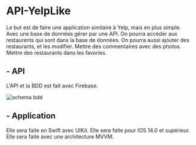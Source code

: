 # API-YelpLike


Le but est de faire une application similaire à Yelp, mais en plus simple. Avec une base de données gérer par une API. On pourra accéder aux restaurents qui sont dans la base de données. On pourra aussi ajouter des restaurants, et les modifier. Mettre des commentaires avec des photos. Mettre des restaurants dans les favories.


## - API

L'API et la BDD est fait avec Firebase.

![schema bdd](https://media.discordapp.net/attachments/1077217191918850148/1092479823135387749/Screenshot_2023-04-03_at_18.04.15.png?width=1914&height=1132)

## - Application

Elle sera faite en Swift avec UIKit. Elle sera faite pour IOS 14.0 et supérieur. Elle sera faite avec une architecture MVVM.
